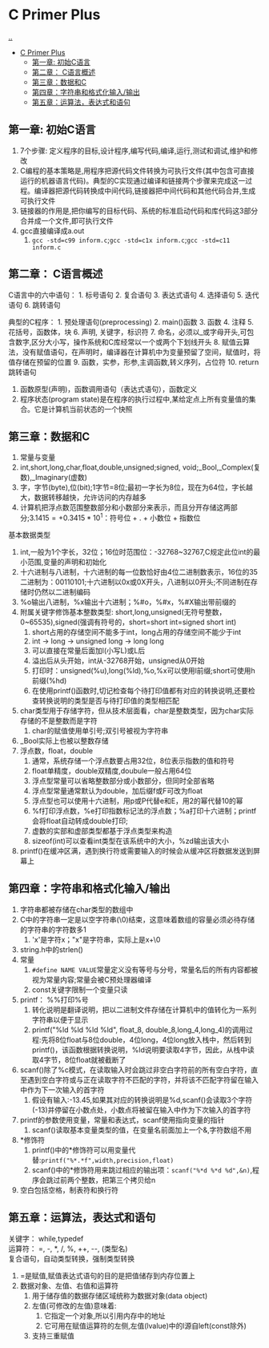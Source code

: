 # C Primer Plus

[..](c-c++-catalog.md)

- [C Primer Plus](#c-primer-plus)
  - [第一章: 初始C语言](#第一章-初始c语言)
  - [第二章： C语言概述](#第二章-c语言概述)
  - [第三章：数据和C](#第三章数据和c)
  - [第四章：字符串和格式化输入/输出](#第四章字符串和格式化输入输出)
  - [第五章：运算法，表达式和语句](#第五章运算法表达式和语句)

## 第一章: 初始C语言

1. 7个步骤: 定义程序的目标,设计程序,编写代码,编译,运行,测试和调试,维护和修改
2. C编程的基本策略是,用程序把源代码文件转换为可执行文件(其中包含可直接运行的机器语言代码)。典型的C实现通过编译和链接两个步骤来完成这一过程。编译器把源代码转换成中间代码,链接器把中间代码和其他代码合并,生成可执行文件
3. 链接器的作用是,把你编写的目标代码、系统的标准启动代码和库代码这3部分合并成一个文件,即可执行文件
4. gcc直接编译成a.out
   1. `gcc -std=c99 inform.c`;`gcc -std=c1x inform.c`;`gcc -std=c11 inform.c`

## 第二章： C语言概述

C语言中的六中语句：
    1. 标号语句
    2. 复合语句
    3. 表达式语句
    4. 选择语句
    5. 迭代语句
    6. 跳转语句

典型的C程序：
    1. 预处理语句(preprocessing)
    2. main()函数
    3. 函数
    4. 注释
    5. 花括号，函数体，块
    6. 声明, 关键字，标识符
    7. 命名，必须以_或字母开头,可包含数字,区分大小写，操作系统和C库经常以一个或两个下划线开头
    8. 赋值云算法，没有赋值语句，在声明时，编译器在计算机中为变量预留了空间，赋值时，将值存储在预留的位置
    9. 函数，实参，形参,主调函数,转义序列，占位符
    10. return跳转语句

1. 函数原型(声明)，函数调用语句（表达式语句），函数定义
2. 程序状态(program state)是在程序的执行过程中,某给定点上所有变量值的集合。它是计算机当前状态的一个快照

## 第三章：数据和C 

1. 常量与变量
2. int,short,long,char,float,double,unsigned;signed, void;_Bool,_Complex(复数),_Imaginary(虚数)
3. 字，字节(byte),位(bit);1字节=8位;最初一字长为8位，现在为64位，字长越大，数据转移越快，允许访问的内存越多
4. 计算机把浮点数范围整数部分和小数部分来表示，而且分开存储这两部分;$3.1415=+0.3415*10^1$：符号位 + . + 小数位 + 指数位
   
基本数据类型
1. int,一般为1个字长，32位；16位时范围位：-32768~32767,C规定此位int的最小范围,变量的声明和初始化
2. 十六进制与八进制，十六进制的每一位数恰好由4位二进制数表示，16位的35二进制为：00110101;十六进制以0x或0X开头，八进制以0开头;不同进制在存储时仍然以二进制编码
3. %o输出八进制，%x输出十六进制；%#o，%#x，%#X输出带前缀的
4. 附属关键字修饰基本整数类型: short,long,unsigned(无符号整数，0~65535),signed(强调有符号的，short=short int=signed short int)
   1. short占用的存储空间不能多于int，long占用的存储空间不能少于int
   2. int -> long -> unsigned long -> long long
   3. 可以直接在常量后面加l(小写L)或L后
   4. 溢出后从头开始，int从-32768开始，unsigned从0开始
   5. 打印时：unsigned(%u),long(%ld),%o,%x可以使用l前缀;short可使用h前缀(%hd)
   6. 在使用printf()函数时,切记检查每个待打印值都有对应的转换说明,还要检查转换说明的类型是否与待打印值的类型相匹配
5. char类型用于存储字符，但从技术层面看，char是整数类型，因为char实际存储的不是整数而是字符
   1. char的赋值使用单引号;双引号被视为字符串
6. _Bool实际上也被以整数存储
7. 浮点数，float，double
   1. 通常，系统存储一个浮点数要占用32位，8位表示指数的值和符号
   2. float单精度，double双精度,doubule一般占用64位
   3. 浮点型常量可以省略整数部分或小数部分，但同时全部省略
   4. 浮点型常量通常默认为double，加后缀f或F可改为float
   5. 浮点型也可以使用十六进制，用p或P代替e和E，用2的幂代替10的幂
   6. %f打印浮点数，%e打印指数标记法的浮点数；%a打印十六进制；printf会将float自动转成double打印;
   7. 虚数的实部和虚部类型都基于浮点类型来构造
   8. sizeof(int)可以查看int类型在该系统中的大小，%zd输出该大小
8. printf()在缓冲区满，遇到换行符或需要输入的时候会从缓冲区将数据发送到屏幕上

## 第四章：字符串和格式化输入/输出

1. 字符串都被存储在char类型的数组中
2. C中的字符串一定是以空字符串(\0)结束，这意味着数组的容量必须必待存储的字符串的字符数多1
   1. 'x'是字符x；"x"是字符串，实际上是x+\0
3. string.h中的strlen()
4. 常量
   1. `#define NAME VALUE`常量定义没有等号与分号，常量名后的所有内容都被视为常量内容;常量会被C预处理器编译
   2. const关键字限制一个变量只读
5. printf： %%打印%号
   1. 转化说明是翻译说明，把以二进制文件存储在计算机中的值转化为一系列字符串以便于显示
   2. printf("%ld %ld %ld %ld", float_8, double_8,long_4,long_4)的调用过程:先将8位float与8位double，4位long，4位long放入栈中，然后转到printf()，该函数根据转换说明，%ld说明要读取4字节，因此，从栈中读取4字节，8位float就被截断了
6. scanf()除了%c模式，在读取输入时会跳过非空白字符前的所有空白字符，直至遇到空白字符或与正在读取字符不匹配的字符，并将该不匹配字符留在输入中作为下一次输入的首字符
   1. 假设有输入:-13.45,如果其对应的转换说明是%d,scanf()会读取3个字符(-13)并停留在小数点处，小数点将被留在输入中作为下次输入的首字符
7. printf的参数使用变量，常量和表达式，scanf使用指向变量的指针
   1. scanf()读取基本变量类型的值，在变量名前面加上一个&,字符数组不用
8. *修饰符
    1. printf()中的*修饰符可以用变量代替:`printf("%*.*f",width,precision,float)`
    2. scanf()中的*修饰符用来跳过相应的输出项：`scanf("%*d %*d %d",&n)`,程序会跳过前两个整数，把第三个拷贝给n
9. 空白包括空格，制表符和换行符

## 第五章：运算法，表达式和语句

关键字： while,typedef  
运算符： =, -, *, /, %, ++, --, (类型名)  
复合语句，自动类型转换，强制类型转换

1. =是赋值,赋值表达式语句的目的是把值储存到内存位置上
2. 数据对象、左值、右值和运算符
   1. 用于储存值的数据存储区域统称为数据对象(data object)
   2. 左值(可修改的左值)意味着: 
      1. 它指定一个对象,所以引用内存中的地址
      2. 它可用在赋值运算符的左侧,左值(lvalue)中的l源自left(const除外)
   3. 支持三重赋值